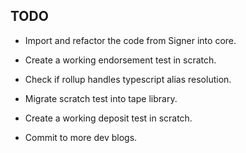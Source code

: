 ## TODO

* Import and refactor the code from Signer into core.

* Create a working endorsement test in scratch.

* Check if rollup handles typescript alias resolution.

* Migrate scratch test into tape library.

* Create a working deposit test in scratch.

* Commit to more dev blogs.
